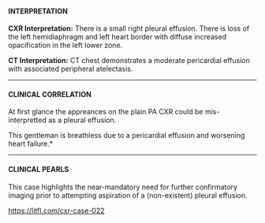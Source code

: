 #### INTERPRETATION
 
**CXR Interpretation:** There is a small right pleural effusion. There is loss of the left hemidiaphragm and left heart border with diffuse increased opacification in the left lower zone.

**CT Interpretation:** CT chest demonstrates a moderate pericardial effusion with associated peripheral atelectasis.

---------------
#### CLINICAL CORRELATION

At first glance the appreances on the plain PA CXR could be mis-interpretted as a pleural effusion.

This gentleman is breathless due to a pericardial effusion and worsening heart failure.*

---------------
#### CLINICAL PEARLS

This case highlights the near-mandatory need for further confirmatory imaging prior to attempting aspiration of a (non-existent) pleural effusion.


<https://litfl.com/cxr-case-022>